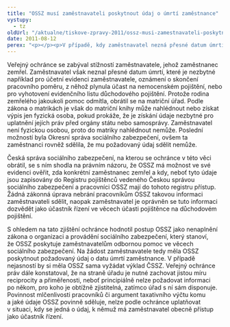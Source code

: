 ```yaml
---
title: "OSSZ musí zaměstnavateli poskytnout údaj o úmrtí zaměstnance"
vystupy:
  - tz
oldUrl: "/aktualne/tiskove-zpravy-2011/ossz-musi-zamestnavateli-poskytnout-udaj-o-umrti-zamestnance"
date: 2011-08-12
perex: "<p></p><p>V případě, kdy zaměstnavatel nezná přesné datum úmrtí svého zaměstnance a tento údaj sám nemůže zjistit, může se obrátit na příslušnou Okresní správu sociálního zabezpečení. Neexistuje žádná zákonná překážka, aby pro účely plnění povinnosti zaměstnavatele v rámci nemocenského a důchodového pojištění OSSZ tento údaj neposkytla. </p>"
---
```


<!-- imported from the old website -->

<p>Veřejný ochránce se zabýval stížností zaměstnavatele, jehož zaměstnanec zemřel. Zaměstnavatel však neznal přesné datum úmrtí, které je nezbytné například pro účetní evidenci zaměstnavatele, oznámení o skončení pracovního poměru, z něhož plynula účast na nemocenském pojištění, nebo pro vyhotovení evidenčního listu důchodového pojištění. Protože rodina zemřelého jakoukoli pomoc odmítla, obrátil se na matriční úřad. Podle zákona o matrikách je však do matriční knihy může nahlédnout nebo získat výpis jen fyzická osoba, pokud prokáže, že je získání údaje nezbytné pro uplatnění jejích práv před orgány státu nebo samosprávy. Zaměstnavatel není fyzickou osobou, proto do matriky nahlédnout nemůže. Poslední možností byla Okresní správa sociálního zabezpečení, ovšem ta zaměstnanci rovněž sdělila, že mu požadovaný údaj sdělit nemůže. </p><p>Česká správa sociálního zabezpečení, na kterou se ochránce v této věci obrátil, se s ním shodla na právním názoru, že OSSZ má možnost ve své evidenci ověřit, zda konkrétní zaměstnanec zemřel a kdy, neboť tyto údaje jsou zapisovány do Registru pojištěnců vedeného Českou správou sociálního zabezpečení a pracovníci OSSZ mají do tohoto registru přístup. Žádná zákonná úprava nebrání pracovníkům OSSZ takovou informaci zaměstnavateli sdělit, naopak zaměstnavatel je oprávněn se tuto informaci dozvědět jako účastník řízení ve věcech účasti pojištěnce na důchodovém pojištění.</p><p>S ohledem na tato zjištění ochránce hodnotil postup OSSZ jako nenaplnění zákona o organizaci a provádění sociálního zabezpečení, který stanoví, že OSSZ poskytuje zaměstnavatelům odbornou pomoc ve věcech sociálního zabezpečení. Na žádost zaměstnavatele tedy měla OSSZ poskytnout požadovaný údaj o datu úmrtí zaměstnance. V případě nejasností by si měla OSSZ sama vyžádat výklad ČSSZ. Veřejný ochránce práv dále konstatoval, že na straně úřadu je nutné zachovat jistou míru reciprocity a přiměřenosti, neboť principiálně nelze požadovat informaci po někom, pro koho je obtížně zjistitelná, zatímco úřad s ní sám disponuje. Povinnost mlčenlivosti pracovníků či argument taxativního výčtu komu a jaké údaje OSSZ povinně sděluje, nelze podle ochránce uplatňovat v situaci, kdy se jedná o údaj, k němuž má zaměstnavatel obecně přístup jako účastník řízení.</p>
